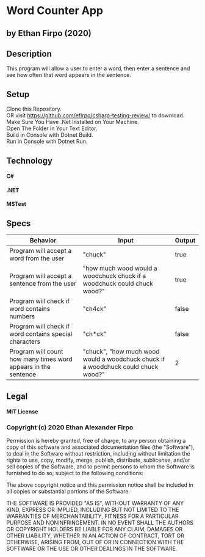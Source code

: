 # Word Counter App

## by Ethan Firpo (2020)

## Description

This program will allow a user to enter a word, then enter a sentence and see how often that word appears in the sentence.

## Setup

Clone this Repository.  
OR visit https://github.com/efirpo/csharp-testing-review/ to download.  
Make Sure You Have .Net Installed on Your Machine.  
Open The Folder in Your Text Editor.  
Build in Console with Dotnet Build.  
Run in Console with Dotnet Run.  

## Technology

#### C#
#### .NET
#### MSTest

## Specs
|Behavior|Input|Output|
|-----|-----|-----|
|Program will accept a word from the user|"chuck"|true|
|Program will accept a sentence from the user|"how much wood would a woodchuck chuck if a woodchuck could chuck wood?"|true|
|Program will check if word contains numbers|"ch4ck"|false|
|Program will check if word contains special characters|"ch*ck"|false|
|Program will count how many times word appears in the sentence|"chuck", "how much wood would a woodchuck chuck if a woodchuck could chuck wood?"|2|


## Legal

#### MIT License

### Copyright (c) 2020 Ethan Alexander Firpo

Permission is hereby granted, free of charge, to any person obtaining a copy
of this software and associated documentation files (the "Software"), to deal
in the Software without restriction, including without limitation the rights
to use, copy, modify, merge, publish, distribute, sublicense, and/or sell
copies of the Software, and to permit persons to whom the Software is
furnished to do so, subject to the following conditions:

The above copyright notice and this permission notice shall be included in all
copies or substantial portions of the Software.

THE SOFTWARE IS PROVIDED "AS IS", WITHOUT WARRANTY OF ANY KIND, EXPRESS OR
IMPLIED, INCLUDING BUT NOT LIMITED TO THE WARRANTIES OF MERCHANTABILITY,
FITNESS FOR A PARTICULAR PURPOSE AND NONINFRINGEMENT. IN NO EVENT SHALL THE
AUTHORS OR COPYRIGHT HOLDERS BE LIABLE FOR ANY CLAIM, DAMAGES OR OTHER
LIABILITY, WHETHER IN AN ACTION OF CONTRACT, TORT OR OTHERWISE, ARISING FROM,
OUT OF OR IN CONNECTION WITH THE SOFTWARE OR THE USE OR OTHER DEALINGS IN THE
SOFTWARE.
